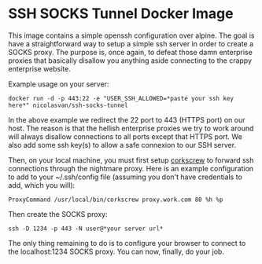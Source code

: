 
SSH SOCKS Tunnel Docker Image
=============================

This image contains a simple openssh configuration over alpine. The goal is have a straightforward way to setup a simple ssh server in order to create a SOCKS proxy. The purpose is, once again, to defeat those damn enterprise proxies that basically disallow you anything aside connecting to the crappy enterprise website.

Example usage on your server:

    docker run -d -p 443:22 -e "USER_SSH_ALLOWED=*paste your ssh key here*" nicolasvan/ssh-socks-tunnel

In the above example we redirect the 22 port to 443 (HTTPS port) on our host. The reason is that the hellish enterprise proxies we try to work around will always disallow connections to all ports except that HTTPS port. We also add some ssh key(s) to allow a safe connexion to our SSH server.

Then, on your local machine, you must first setup [corkscrew](http://agroman.net/corkscrew/) to forward ssh connections through the nightmare proxy. Here is an example configuration to add to your ~/.ssh/config file (assuming you don't have credentials to add, which you will):

    ProxyCommand /usr/local/bin/corkscrew proxy.work.com 80 %h %p

Then create the SOCKS proxy:

    ssh -D 1234 -p 443 -N user@*your server url*

The only thing remaining to do is to configure your browser to connect to the localhost:1234 SOCKS proxy. You can now, finally, do your job.
